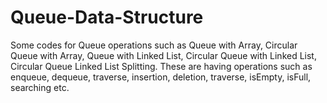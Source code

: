 # Queue-Data-Structure
Some codes for Queue operations such as Queue with Array, Circular Queue with Array, Queue with Linked List, Circular Queue with Linked List, Circular Queue Linked List Splitting. These are having operations such as enqueue, dequeue, traverse, insertion, deletion, traverse, isEmpty, isFull, searching etc.
